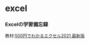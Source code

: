 # excel

### Excelの学習備忘録

教材:[500円でわかるエクセル2021 最新版](https://one-publishing.co.jp/books/9784651202228/)

